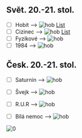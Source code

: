 ## Svět. 20.-21. stol.
- [ ] Hobit   -->  ![hob](https://progress-bar.dev/26/?scale=322&suffix=/322%20stran) [List](hobit.md)
- [ ] Cizinec --> ![hob](https://progress-bar.dev/0/?scale=2770&suffix=/27770%20stran) [List](cizinec.md)
- [ ] Fyzikové --> ![hob](https://progress-bar.dev/0/?scale=2770&suffix=/27770%20stran)
- [ ] 1984 --> ![hob](https://progress-bar.dev/0/?scale=2770&suffix=/27770%20stran)
## Česk. 20.-21. stol.
- [ ] Saturnin --> ![hob](https://progress-bar.dev/0/?scale=2770&suffix=/27770%20stran)
- [ ] Švejk --> ![hob](https://progress-bar.dev/0/?scale=2770&suffix=/27770%20stran)
- [ ] R.U.R --> ![hob](https://progress-bar.dev/0/?scale=2770&suffix=/27770%20stran)
- [ ] Bílá nemoc --> ![hob](https://progress-bar.dev/0/?scale=2770&suffix=/27770%20stran)


![0](https://progress-bar.dev/26/?scale=322&suffix=/322%20stran)
